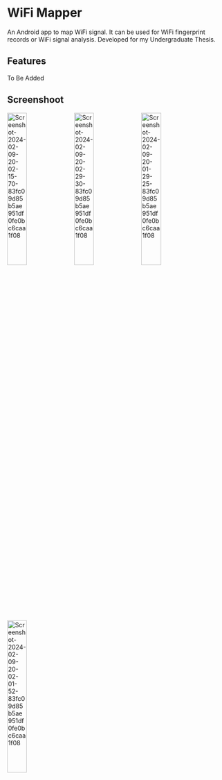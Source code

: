 # WiFi Mapper
An Android app to map WiFi signal. It can be used for WiFi fingerprint records or WiFi signal analysis. Developed for my Undergraduate Thesis.

## Features
To Be Added

## Screenshoot
<a href="https://ibb.co/dpTzbH3"><img src="https://i.ibb.co/QHg18xq/Screenshot-2024-02-09-20-02-15-70-83fc09d85b5ae951df0fe0bc6caa1f08.jpg" alt="Screenshot-2024-02-09-20-02-15-70-83fc09d85b5ae951df0fe0bc6caa1f08" border="0" style="width: 30%;"></a>
<a href="https://ibb.co/PTzNhRY"><img src="https://i.ibb.co/8z405JB/Screenshot-2024-02-09-20-02-29-30-83fc09d85b5ae951df0fe0bc6caa1f08.jpg" alt="Screenshot-2024-02-09-20-02-29-30-83fc09d85b5ae951df0fe0bc6caa1f08" border="0" style="width: 30%;"></a>
<a href="https://ibb.co/pKNbcZt"><img src="https://i.ibb.co/z2CQpby/Screenshot-2024-02-09-20-01-29-25-83fc09d85b5ae951df0fe0bc6caa1f08.jpg" alt="Screenshot-2024-02-09-20-01-29-25-83fc09d85b5ae951df0fe0bc6caa1f08" border="0" style="width: 30%;"></a>
<a href="https://ibb.co/bH1tkJf"><img src="https://i.ibb.co/PTxkdQS/Screenshot-2024-02-09-20-02-01-52-83fc09d85b5ae951df0fe0bc6caa1f08.jpg" alt="Screenshot-2024-02-09-20-02-01-52-83fc09d85b5ae951df0fe0bc6caa1f08" border="0" style="width: 30%;"></a>
